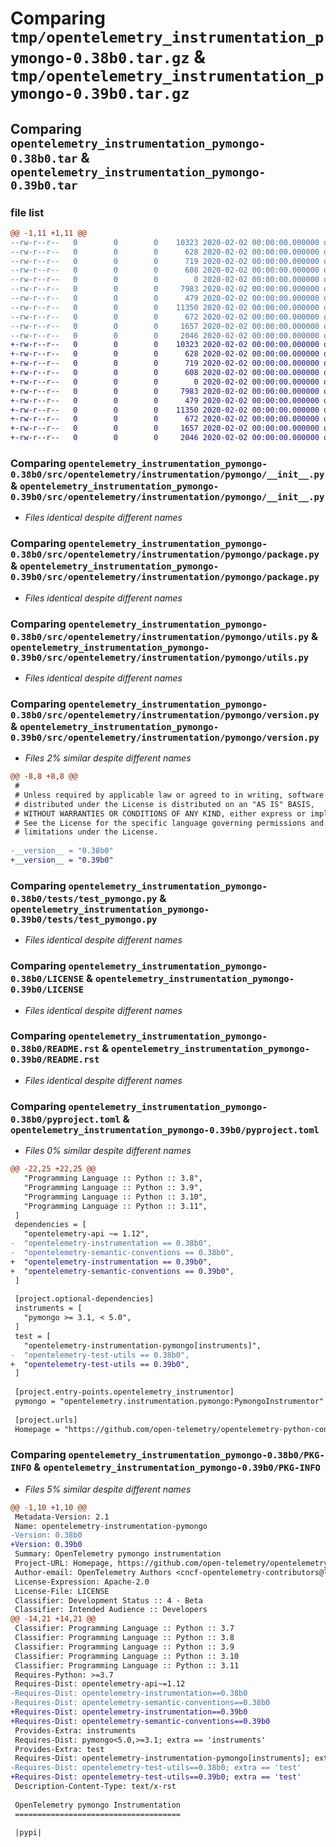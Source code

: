 # Comparing `tmp/opentelemetry_instrumentation_pymongo-0.38b0.tar.gz` & `tmp/opentelemetry_instrumentation_pymongo-0.39b0.tar.gz`

## Comparing `opentelemetry_instrumentation_pymongo-0.38b0.tar` & `opentelemetry_instrumentation_pymongo-0.39b0.tar`

### file list

```diff
@@ -1,11 +1,11 @@
--rw-r--r--   0        0        0    10323 2020-02-02 00:00:00.000000 opentelemetry_instrumentation_pymongo-0.38b0/src/opentelemetry/instrumentation/pymongo/__init__.py
--rw-r--r--   0        0        0      628 2020-02-02 00:00:00.000000 opentelemetry_instrumentation_pymongo-0.38b0/src/opentelemetry/instrumentation/pymongo/package.py
--rw-r--r--   0        0        0      719 2020-02-02 00:00:00.000000 opentelemetry_instrumentation_pymongo-0.38b0/src/opentelemetry/instrumentation/pymongo/utils.py
--rw-r--r--   0        0        0      608 2020-02-02 00:00:00.000000 opentelemetry_instrumentation_pymongo-0.38b0/src/opentelemetry/instrumentation/pymongo/version.py
--rw-r--r--   0        0        0        0 2020-02-02 00:00:00.000000 opentelemetry_instrumentation_pymongo-0.38b0/tests/__init__.py
--rw-r--r--   0        0        0     7983 2020-02-02 00:00:00.000000 opentelemetry_instrumentation_pymongo-0.38b0/tests/test_pymongo.py
--rw-r--r--   0        0        0      479 2020-02-02 00:00:00.000000 opentelemetry_instrumentation_pymongo-0.38b0/.gitignore
--rw-r--r--   0        0        0    11350 2020-02-02 00:00:00.000000 opentelemetry_instrumentation_pymongo-0.38b0/LICENSE
--rw-r--r--   0        0        0      672 2020-02-02 00:00:00.000000 opentelemetry_instrumentation_pymongo-0.38b0/README.rst
--rw-r--r--   0        0        0     1657 2020-02-02 00:00:00.000000 opentelemetry_instrumentation_pymongo-0.38b0/pyproject.toml
--rw-r--r--   0        0        0     2046 2020-02-02 00:00:00.000000 opentelemetry_instrumentation_pymongo-0.38b0/PKG-INFO
+-rw-r--r--   0        0        0    10323 2020-02-02 00:00:00.000000 opentelemetry_instrumentation_pymongo-0.39b0/src/opentelemetry/instrumentation/pymongo/__init__.py
+-rw-r--r--   0        0        0      628 2020-02-02 00:00:00.000000 opentelemetry_instrumentation_pymongo-0.39b0/src/opentelemetry/instrumentation/pymongo/package.py
+-rw-r--r--   0        0        0      719 2020-02-02 00:00:00.000000 opentelemetry_instrumentation_pymongo-0.39b0/src/opentelemetry/instrumentation/pymongo/utils.py
+-rw-r--r--   0        0        0      608 2020-02-02 00:00:00.000000 opentelemetry_instrumentation_pymongo-0.39b0/src/opentelemetry/instrumentation/pymongo/version.py
+-rw-r--r--   0        0        0        0 2020-02-02 00:00:00.000000 opentelemetry_instrumentation_pymongo-0.39b0/tests/__init__.py
+-rw-r--r--   0        0        0     7983 2020-02-02 00:00:00.000000 opentelemetry_instrumentation_pymongo-0.39b0/tests/test_pymongo.py
+-rw-r--r--   0        0        0      479 2020-02-02 00:00:00.000000 opentelemetry_instrumentation_pymongo-0.39b0/.gitignore
+-rw-r--r--   0        0        0    11350 2020-02-02 00:00:00.000000 opentelemetry_instrumentation_pymongo-0.39b0/LICENSE
+-rw-r--r--   0        0        0      672 2020-02-02 00:00:00.000000 opentelemetry_instrumentation_pymongo-0.39b0/README.rst
+-rw-r--r--   0        0        0     1657 2020-02-02 00:00:00.000000 opentelemetry_instrumentation_pymongo-0.39b0/pyproject.toml
+-rw-r--r--   0        0        0     2046 2020-02-02 00:00:00.000000 opentelemetry_instrumentation_pymongo-0.39b0/PKG-INFO
```

### Comparing `opentelemetry_instrumentation_pymongo-0.38b0/src/opentelemetry/instrumentation/pymongo/__init__.py` & `opentelemetry_instrumentation_pymongo-0.39b0/src/opentelemetry/instrumentation/pymongo/__init__.py`

 * *Files identical despite different names*

### Comparing `opentelemetry_instrumentation_pymongo-0.38b0/src/opentelemetry/instrumentation/pymongo/package.py` & `opentelemetry_instrumentation_pymongo-0.39b0/src/opentelemetry/instrumentation/pymongo/package.py`

 * *Files identical despite different names*

### Comparing `opentelemetry_instrumentation_pymongo-0.38b0/src/opentelemetry/instrumentation/pymongo/utils.py` & `opentelemetry_instrumentation_pymongo-0.39b0/src/opentelemetry/instrumentation/pymongo/utils.py`

 * *Files identical despite different names*

### Comparing `opentelemetry_instrumentation_pymongo-0.38b0/src/opentelemetry/instrumentation/pymongo/version.py` & `opentelemetry_instrumentation_pymongo-0.39b0/src/opentelemetry/instrumentation/pymongo/version.py`

 * *Files 2% similar despite different names*

```diff
@@ -8,8 +8,8 @@
 #
 # Unless required by applicable law or agreed to in writing, software
 # distributed under the License is distributed on an "AS IS" BASIS,
 # WITHOUT WARRANTIES OR CONDITIONS OF ANY KIND, either express or implied.
 # See the License for the specific language governing permissions and
 # limitations under the License.
 
-__version__ = "0.38b0"
+__version__ = "0.39b0"
```

### Comparing `opentelemetry_instrumentation_pymongo-0.38b0/tests/test_pymongo.py` & `opentelemetry_instrumentation_pymongo-0.39b0/tests/test_pymongo.py`

 * *Files identical despite different names*

### Comparing `opentelemetry_instrumentation_pymongo-0.38b0/LICENSE` & `opentelemetry_instrumentation_pymongo-0.39b0/LICENSE`

 * *Files identical despite different names*

### Comparing `opentelemetry_instrumentation_pymongo-0.38b0/README.rst` & `opentelemetry_instrumentation_pymongo-0.39b0/README.rst`

 * *Files identical despite different names*

### Comparing `opentelemetry_instrumentation_pymongo-0.38b0/pyproject.toml` & `opentelemetry_instrumentation_pymongo-0.39b0/pyproject.toml`

 * *Files 0% similar despite different names*

```diff
@@ -22,25 +22,25 @@
   "Programming Language :: Python :: 3.8",
   "Programming Language :: Python :: 3.9",
   "Programming Language :: Python :: 3.10",
   "Programming Language :: Python :: 3.11",
 ]
 dependencies = [
   "opentelemetry-api ~= 1.12",
-  "opentelemetry-instrumentation == 0.38b0",
-  "opentelemetry-semantic-conventions == 0.38b0",
+  "opentelemetry-instrumentation == 0.39b0",
+  "opentelemetry-semantic-conventions == 0.39b0",
 ]
 
 [project.optional-dependencies]
 instruments = [
   "pymongo >= 3.1, < 5.0",
 ]
 test = [
   "opentelemetry-instrumentation-pymongo[instruments]",
-  "opentelemetry-test-utils == 0.38b0",
+  "opentelemetry-test-utils == 0.39b0",
 ]
 
 [project.entry-points.opentelemetry_instrumentor]
 pymongo = "opentelemetry.instrumentation.pymongo:PymongoInstrumentor"
 
 [project.urls]
 Homepage = "https://github.com/open-telemetry/opentelemetry-python-contrib/tree/main/instrumentation/opentelemetry-instrumentation-pymongo"
```

### Comparing `opentelemetry_instrumentation_pymongo-0.38b0/PKG-INFO` & `opentelemetry_instrumentation_pymongo-0.39b0/PKG-INFO`

 * *Files 5% similar despite different names*

```diff
@@ -1,10 +1,10 @@
 Metadata-Version: 2.1
 Name: opentelemetry-instrumentation-pymongo
-Version: 0.38b0
+Version: 0.39b0
 Summary: OpenTelemetry pymongo instrumentation
 Project-URL: Homepage, https://github.com/open-telemetry/opentelemetry-python-contrib/tree/main/instrumentation/opentelemetry-instrumentation-pymongo
 Author-email: OpenTelemetry Authors <cncf-opentelemetry-contributors@lists.cncf.io>
 License-Expression: Apache-2.0
 License-File: LICENSE
 Classifier: Development Status :: 4 - Beta
 Classifier: Intended Audience :: Developers
@@ -14,21 +14,21 @@
 Classifier: Programming Language :: Python :: 3.7
 Classifier: Programming Language :: Python :: 3.8
 Classifier: Programming Language :: Python :: 3.9
 Classifier: Programming Language :: Python :: 3.10
 Classifier: Programming Language :: Python :: 3.11
 Requires-Python: >=3.7
 Requires-Dist: opentelemetry-api~=1.12
-Requires-Dist: opentelemetry-instrumentation==0.38b0
-Requires-Dist: opentelemetry-semantic-conventions==0.38b0
+Requires-Dist: opentelemetry-instrumentation==0.39b0
+Requires-Dist: opentelemetry-semantic-conventions==0.39b0
 Provides-Extra: instruments
 Requires-Dist: pymongo<5.0,>=3.1; extra == 'instruments'
 Provides-Extra: test
 Requires-Dist: opentelemetry-instrumentation-pymongo[instruments]; extra == 'test'
-Requires-Dist: opentelemetry-test-utils==0.38b0; extra == 'test'
+Requires-Dist: opentelemetry-test-utils==0.39b0; extra == 'test'
 Description-Content-Type: text/x-rst
 
 OpenTelemetry pymongo Instrumentation
 =====================================
 
 |pypi|
```

